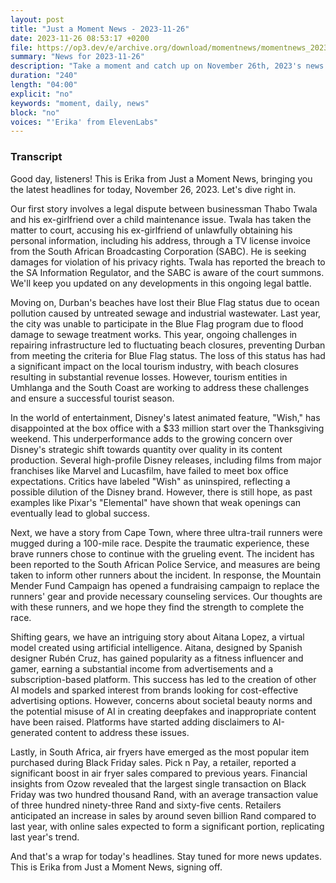 ```yaml
---
layout: post
title: "Just a Moment News - 2023-11-26"
date: 2023-11-26 08:53:17 +0200
file: https://op3.dev/e/archive.org/download/momentnews/momentnews_2023-11-26.mp3
summary: "News for 2023-11-26"
description: "Take a moment and catch up on November 26th, 2023's news."
duration: "240"
length: "04:00"
explicit: "no"
keywords: "moment, daily, news"
block: "no"
voices: "'Erika' from ElevenLabs"
---
```


### Transcript

Good day, listeners! This is Erika from Just a Moment News, bringing you the latest headlines for today, November 26, 2023. Let's dive right in.

Our first story involves a legal dispute between businessman Thabo Twala and his ex-girlfriend over a child maintenance issue. Twala has taken the matter to court, accusing his ex-girlfriend of unlawfully obtaining his personal information, including his address, through a TV license invoice from the South African Broadcasting Corporation (SABC). He is seeking damages for violation of his privacy rights. Twala has reported the breach to the SA Information Regulator, and the SABC is aware of the court summons. We'll keep you updated on any developments in this ongoing legal battle.

Moving on, Durban's beaches have lost their Blue Flag status due to ocean pollution caused by untreated sewage and industrial wastewater. Last year, the city was unable to participate in the Blue Flag program due to flood damage to sewage treatment works. This year, ongoing challenges in repairing infrastructure led to fluctuating beach closures, preventing Durban from meeting the criteria for Blue Flag status. The loss of this status has had a significant impact on the local tourism industry, with beach closures resulting in substantial revenue losses. However, tourism entities in Umhlanga and the South Coast are working to address these challenges and ensure a successful tourist season.

In the world of entertainment, Disney's latest animated feature, "Wish," has disappointed at the box office with a $33 million start over the Thanksgiving weekend. This underperformance adds to the growing concern over Disney's strategic shift towards quantity over quality in its content production. Several high-profile Disney releases, including films from major franchises like Marvel and Lucasfilm, have failed to meet box office expectations. Critics have labeled "Wish" as uninspired, reflecting a possible dilution of the Disney brand. However, there is still hope, as past examples like Pixar's "Elemental" have shown that weak openings can eventually lead to global success.

Next, we have a story from Cape Town, where three ultra-trail runners were mugged during a 100-mile race. Despite the traumatic experience, these brave runners chose to continue with the grueling event. The incident has been reported to the South African Police Service, and measures are being taken to inform other runners about the incident. In response, the Mountain Mender Fund Campaign has opened a fundraising campaign to replace the runners' gear and provide necessary counseling services. Our thoughts are with these runners, and we hope they find the strength to complete the race.

Shifting gears, we have an intriguing story about Aitana Lopez, a virtual model created using artificial intelligence. Aitana, designed by Spanish designer Rubén Cruz, has gained popularity as a fitness influencer and gamer, earning a substantial income from advertisements and a subscription-based platform. This success has led to the creation of other AI models and sparked interest from brands looking for cost-effective advertising options. However, concerns about societal beauty norms and the potential misuse of AI in creating deepfakes and inappropriate content have been raised. Platforms have started adding disclaimers to AI-generated content to address these issues.

Lastly, in South Africa, air fryers have emerged as the most popular item purchased during Black Friday sales. Pick n Pay, a retailer, reported a significant boost in air fryer sales compared to previous years. Financial insights from Ozow revealed that the largest single transaction on Black Friday was two hundred thousand Rand, with an average transaction value of three hundred ninety-three Rand and sixty-five cents. Retailers anticipated an increase in sales by around seven billion Rand compared to last year, with online sales expected to form a significant portion, replicating last year's trend.

And that's a wrap for today's headlines. Stay tuned for more news updates. This is Erika from Just a Moment News, signing off.

